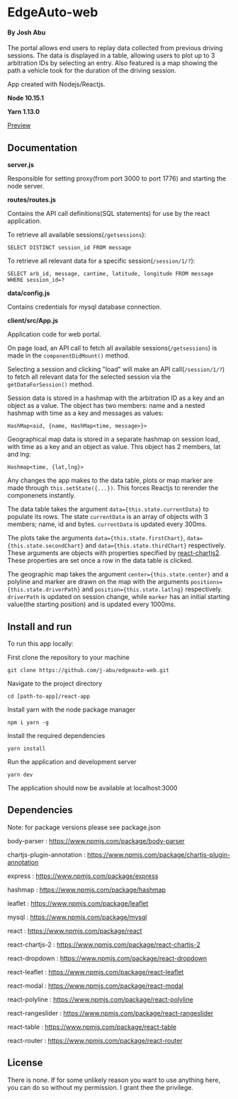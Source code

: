 # EdgeAuto-web
#### By Josh Abu

The portal allows end users to replay data collected from previous driving sessions. The data is displayed in a table, allowing users to plot up to 3 arbitration IDs by selecting an entry. Also featured is a map showing the path a vehicle took for the duration of the driving session.

App created with Nodejs/Reactjs.

**Node 10.15.1**

**Yarn 1.13.0**

[Preview](https://i.imgur.com/b1yW4QN.png)

## Documentation

**server.js**

Responsible for setting proxy(from port 3000 to port 1776) and starting the node server.

**routes/routes.js**

Contains the API call definitions(SQL statements) for use by the react application.

To retrieve all available sessions(`/getsessions`):

`SELECT DISTINCT session_id FROM message`

To retrieve all relevant data for a specific session(`/session/1/?`):

`SELECT arb_id, message, cantime, latitude, longitude FROM message WHERE session_id=?`

**data/config.js**

Contains credentials for mysql database connection.

**client/src/App.js**

Application code for web portal.

On page load, an API call to fetch all available sessions(`/getsessions`) is made in the `componentDidMount()` method.

Selecting a session and clicking "load" will make an API call(`/session/1/?`) to fetch all relevant data for the selected session via the `getDataForSession()` method.

Session data is stored in a hashmap with the arbitration ID as a key and an object as a value. The object has two members: name and a nested hashmap with time as a key and messages as values:

`HashMap<aid, {name, HashMap<time, message>}>`

Geographical map data is stored in a separate hashmap on session load, with time as a key and an object as value. This object has 2 members, lat and lng:

`Hashmap<time, {lat,lng}>`

Any changes the app makes to the data table, plots or map marker are made through `this.setState({...})`. This forces Reactjs to rerender the componenets instantly.

The data table takes the argument `data={this.state.currentData}` to populate its rows. The state `currentData` is an array of objects with 3 members; name, id and bytes. `currentData` is updated every 300ms.

The plots take the arguments `data={this.state.firstChart}`, `data={this.state.secondChart}` and `data={this.state.thirdChart}` respectively. These arguments are objects with properties specified by [react-chartjs2](https://github.com/jerairrest/react-chartjs-2). These properties are set once a row in the data table is clicked.  

The geographic map takes the argument `center={this.state.center}` and a polyline and marker are drawn on the map with the arguments `positions={this.state.driverPath}` and `position={this.state.latlng}` respectively. `driverPath` is updated on session change, while `marker` has an initial starting value(the starting position) and is updated every 1000ms.

## Install and run

To run this app locally:

First clone the repository to your machine

`git clone https://github.com/j-abu/edgeauto-web.git`

Navigate to the project directory

`cd [path-to-app]/react-app`

Install yarn with the node package manager

`npm i yarn -g`

Install the required dependencies

`yarn install`

Run the application and development server

`yarn dev`

The application should now be available at localhost:3000


## Dependencies

Note: for package versions please see package.json

body-parser : https://www.npmjs.com/package/body-parser

chartjs-plugin-annotation : https://www.npmjs.com/package/chartjs-plugin-annotation

express : https://www.npmjs.com/package/express

hashmap : https://www.npmjs.com/package/hashmap

leaflet : https://www.npmjs.com/package/leaflet

mysql : https://www.npmjs.com/package/mysql

react : https://www.npmjs.com/package/react

react-chartjs-2 : https://www.npmjs.com/package/react-chartjs-2

react-dropdown : https://www.npmjs.com/package/react-dropdown
    
react-leaflet : https://www.npmjs.com/package/react-leaflet

react-modal : https://www.npmjs.com/package/react-modal

react-polyline : https://www.npmjs.com/package/react-polyline

react-rangeslider : https://www.npmjs.com/package/react-rangeslider

react-table : https://www.npmjs.com/package/react-table

react-router : https://www.npmjs.com/package/react-router

## License

There is none. If for some unlikely reason you want to use anything here, you can do so without my permission. I grant thee the privilege.
